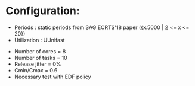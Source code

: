 # Configuration:

- Periods : static periods from SAG ECRTS'18 paper ({x.5000 | 2 <= x <= 20})          
- Utilization : UUnifast


* Number of cores = 8
* Number of tasks = 10
* Release jitter = 0%
* Cmin/Cmax = 0.6
* Necessary test with EDF policy

